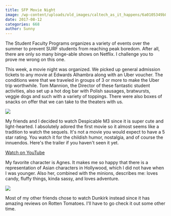 ```yaml
---
title: SFP Movie Night
image: /wp-content/uploads/old_images/caltech_as_it_happens/6a0105349b8251970b01b8d2983fa4970c.jpg
date: 2017-08-12
categories: 668
author: Sunny
---
```



The Student Faculty Programs organizes a variety of events over the summer to prevent SURF students from reaching peak boredom. After all, there are only so many binge-able shows on Netflix. I challenge you to prove me wrong on this one.



This week, a movie night was organized. We picked up general admission tickets to any movie at Edwards Alhambra along with an Uber voucher. The conditions were that we traveled in groups of 3 or more to make the Uber trip worthwhile. Tom Mannion, the Director of these fantastic student activities, also set up a hot dog bar with Polish sausages, bratwursts, veggie dogs and such with a variety of toppings. There were also boxes of snacks on offer that we can take to the theaters with us.




![](/old_images/caltech_as_it_happens/6a0105349b8251970b01bb09b12d41970d.jpg)


My friends and I decided to watch Despicable M3 since it is super cute and light-hearted. I absolutely adored the first movie so it almost seems like a tradition to watch the sequels. It's not a movie you would expect to have a 5 star rating. You watch it for the childish humor, nostalgia, and of course the innuendos. Here's the trailer if you haven't seen it yet.





[Watch on YouTube](https://www.youtube.com/watch?v=6DBi41reeF0)



My favorite character is Agnes. It makes me so happy that there is a representation of Asian characters in Hollywood, which I did not have when I was younger. Also her, combined with the minions, describes me: loves candy, fluffy things, kinda sassy, and loves adventure.



![](/old_images/caltech_as_it_happens/6a0105349b8251970b01b8d2983fb8970c.jpg)


Most of my other friends chose to watch Dunkirk instead since it has amazing reviews on Rotten Tomatoes. I'll have to go check it out some other time.

